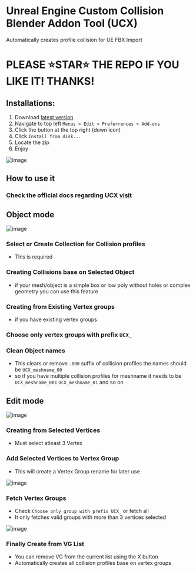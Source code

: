# Unreal Engine Custom Collision Blender Addon Tool (UCX)

Automatically creates profile collision for UE FBX Import

# PLEASE ⭐STAR⭐ THE REPO IF YOU LIKE IT! THANKS!

## Installations:
1. Download [latest version](https://github.com/ohmcodes/bpy.ucx_tool/releases/latest)
2. Navigate to top left `Menus > Edit > Preferrences > Add-ons`
3. Click the button at the top right (down icon)
4. Click `Install from disk...`
5. Locate the zip 
6. Enjoy

![image](https://github.com/user-attachments/assets/09db0f25-588b-43e3-81d4-48422b1102de)


## How to use it
### Check the official docs regarding UCX [visit](https://dev.epicgames.com/documentation/en-us/unreal-engine/fbx-static-mesh-pipeline?application_version=4.27)

## Object mode

![image](https://github.com/user-attachments/assets/67eb663c-f566-4e32-82cb-062810bc542f)

### Select or Create Collection for Collision profiles
- This is required

### Creating Collisions base on Selected Object
- if your mesh/object is a simple box or low poly without holes or complex geometry you can use this feature

### Creating from Existing Vertex groups
- if you have existing vertex groups

### Choose only vertex groups with prefix `UCX_`

### Clean Object names
- This clears or remove `.000` suffix of collision profiles the names should be `UCX_meshname_00`
- so if you have multiple collision profiles for meshname it needs to be `UCX_meshname_001` `UCX_meshname_01` and so on

## Edit mode

![image](https://github.com/user-attachments/assets/d4af691b-27b9-44b3-8dd8-2213fe70b26c)

### Creating from Selected Vertices
- Must select atleast 3 Vertex

### Add Selected Vertices to Vertex Group
- This will create a Vertex Group rename for later use

![image](https://github.com/user-attachments/assets/1611b12c-7572-4d09-bdfc-d8f66c207699)

### Fetch Vertex Groups
- Check `Choose only group with prefix UCX_` or fetch all
- It only fetches valid groups with more than 3 vertices selected

![image](https://github.com/user-attachments/assets/ee63f09f-4f0f-47e2-9a48-2aa33fbc676b)

### Finally Create from VG List
- You can remove VG from the current list using the X button
- Automatically creates all collision profiles base on vertex groups




